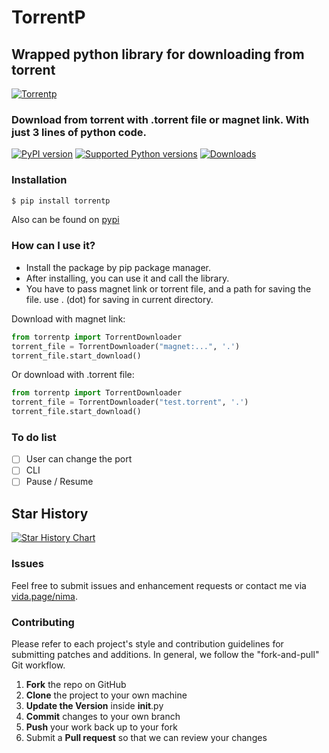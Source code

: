 # TorrentP

##  Wrapped python library for downloading from torrent

[![Torrentp](https://github.com/iw4p/torrentp/raw/master/images/tintin.jpeg
)](https://pypi.org/project/torrentp/)

### Download from torrent with .torrent file or magnet link. With just 3 lines of python code.

[![PyPI version](https://img.shields.io/pypi/v/TorrentP.svg)](https://pypi.org/project/TorrentP)
[![Supported Python versions](https://img.shields.io/pypi/pyversions/TorrentP.svg)](#Installation)
[![Downloads](https://pepy.tech/badge/TorrentP)](https://pepy.tech/project/TorrentP)

### Installation

```sh
$ pip install torrentp
```
Also can be found on [pypi](https://pypi.org/project/torrentp/)

### How can I use it?
  - Install the package by pip package manager.
  - After installing, you can use it and call the library.
  - You have to pass magnet link or torrent file, and a path for saving the file. use . (dot) for saving in current directory.

Download with magnet link:
```python
from torrentp import TorrentDownloader
torrent_file = TorrentDownloader("magnet:...", '.')
torrent_file.start_download()
```
Or download with .torrent file:
```python
from torrentp import TorrentDownloader
torrent_file = TorrentDownloader("test.torrent", '.')
torrent_file.start_download()
```

### To do list
- [ ] User can change the port
- [ ] CLI
- [ ] Pause / Resume

## Star History

[![Star History Chart](https://api.star-history.com/svg?repos=iw4p/torrentp&type=Date)](https://star-history.com/#iw4p/torrentp&Date)

### Issues
Feel free to submit issues and enhancement requests or contact me via [vida.page/nima](https://vida.page/nima).

### Contributing
Please refer to each project's style and contribution guidelines for submitting patches and additions. In general, we follow the "fork-and-pull" Git workflow.

 1. **Fork** the repo on GitHub
 2. **Clone** the project to your own machine
 3. **Update the Version** inside __init__.py
 4. **Commit** changes to your own branch
 5. **Push** your work back up to your fork
 6. Submit a **Pull request** so that we can review your changes
